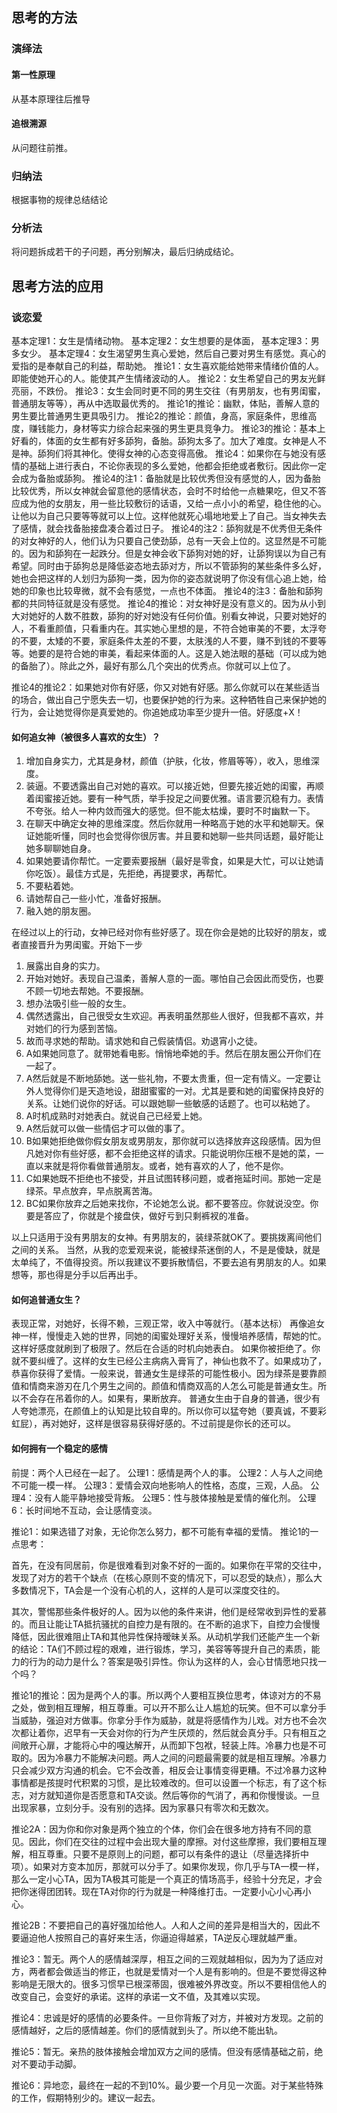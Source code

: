 ## 思考的方法
### 演绎法
#### 第一性原理
 从基本原理往后推导
#### 追根溯源
从问题往前推。

### 归纳法
根据事物的规律总结结论

### 分析法
将问题拆成若干的子问题，再分别解决，最后归纳成结论。

## 思考方法的应用
### 谈恋爱
基本定理1：女生是情绪动物。
基本定理2：女生想要的是体面，
基本定理3：男多女少。
基本定理4：女生渴望男生真心爱她，然后自己要对男生有感觉。真心的爱指的是奉献自己的利益，帮助她。
推论1：女生喜欢能给她带来情绪价值的人。即能使她开心的人。能使其产生情绪波动的人。
推论2：女生希望自己的男友光鲜亮丽，不跌份。
推论3：女生会同时更不同的男生交往（有男朋友，也有男闺蜜，普通朋友等等），再从中选取最优秀的。
推论1的推论：幽默，体贴，善解人意的男生要比普通男生更具吸引力。
推论2的推论：颜值，身高，家庭条件，思维高度，赚钱能力，身材等实力综合起来强的男生更具竞争力。
推论3的推论：基本上好看的，体面的女生都有好多舔狗，备胎。舔狗太多了。加大了难度。女神是人不是神。舔狗们将其神化。使得女神的心态变得高傲。
推论4：如果你在与她没有感情的基础上进行表白，不论你表现的多么爱她，他都会拒绝或者敷衍。因此你一定会成为备胎或舔狗。
推论4的注1：备胎就是比较优秀但没有感觉的人，因为备胎比较优秀，所以女神就会留意他的感情状态，会时不时给他一点糖果吃，但又不答应成为他的女朋友，用一些比较敷衍的话语，又给一点小小的希望，稳住他的心。让他以为自己只要等等就可以上位。这样他就死心塌地地爱上了自己。当女神失去了感情，就会找备胎接盘凑合着过日子。
推论4的注2：舔狗就是不优秀但无条件的对女神好的人，他们认为只要自己使劲舔，总有一天会上位的。这显然是不可能的。因为和舔狗在一起跌分。但是女神会收下舔狗对她的好，让舔狗误以为自己有希望。同时由于舔狗总是降低姿态地去舔对方，所以不管舔狗的某些条件多么好，她也会把这样的人划归为舔狗一类，因为你的姿态就说明了你没有信心追上她，给她的印象也比较卑微，就不会有感觉，一点也不体面。
推论4的注3：备胎和舔狗都的共同特征就是没有感觉。
推论4的推论：对女神好是没有意义的。因为从小到大对她好的人数不胜数，舔狗的好对她没有任何价值。别看女神说，只要对她好的人，不看重颜值，只看重内在。其实她心里想的是，不符合她审美的不要，太浮夸的不要，太矮的不要，家庭条件太差的不要，太肤浅的人不要，赚不到钱的不要等等。她要的是符合她的审美，看起来体面的人。这是入她法眼的基础（可以成为她的备胎了）。除此之外，最好有那么几个突出的优秀点。你就可以上位了。

推论4的推论2：如果她对你有好感，你又对她有好感。那么你就可以在某些适当的场合，做出自己宁愿失去一切，也要保护她的行为来。这种牺牲自己来保护她的行为，会让她觉得你是真爱她的。你追她成功率至少提升一倍。好感度+X！

#### 如何追女神（被很多人喜欢的女生）？
1. 增加自身实力，尤其是身材，颜值（护肤，化妆，修眉等等），收入，思维深度。
2. 装逼。不要透露出自己对她的喜欢。可以接近她，但要先接近她的闺蜜，再顺着闺蜜接近她。要有一种气质，举手投足之间要优雅。语言要沉稳有力。表情不夸张。给人一种内敛而强大的感觉。但不能太枯燥，要时不时幽默一下。
3. 在聊天中确定女神的思维深度。然后你就用一种略高于她的水平和她聊天。保证她能听懂，同时也会觉得你很厉害。并且要和她聊一些共同话题，最好能让她多聊聊她自身。
4. 如果她要请你帮忙。一定要索要报酬（最好是零食，如果是大忙，可以让她请你吃饭）。最佳方式是，先拒绝，再提要求，再帮忙。
5. 不要粘着她。
6. 请她帮自己一些小忙，准备好报酬。
7. 融入她的朋友圈。

在经过以上的行动，女神已经对你有些好感了。现在你会是她的比较好的朋友，或者直接晋升为男闺蜜。开始下一步



1. 展露出自身的实力。
3. 开始对她好。表现自己温柔，善解人意的一面。哪怕自己会因此而受伤，也要不顾一切地去帮她。不要报酬。
4. 想办法吸引些一般的女生。
5. 偶然透露出，自己很受女生欢迎。再表明虽然那些人很好，但我都不喜欢，并对她们的行为感到苦恼。
6. 故而寻求她的帮助。请求她和自己假装情侣。劝退宵小之徒。
7. A如果她同意了。就带她看电影。悄悄地牵她的手。然后在朋友圈公开你们在一起了。
8. A然后就是不断地舔她。送一些礼物，不要太贵重，但一定有情义。一定要让外人觉得你们是天造地设，甜甜蜜蜜的一对。尤其是要和她的闺蜜保持良好的关系。让她们说你的好话。可以跟她聊一些敏感的话题了。也可以粘她了。
9. A时机成熟时对她表白。就说自己已经爱上她。
10. A然后就可以做一些情侣才可以做的事了。
11. B如果她拒绝做你假女朋友或男朋友，那你就可以选择放弃这段感情。因为但凡她对你有些好感，都不会拒绝这样的请求。只能说明你压根不是她的菜，一直以来就是将你看做普通朋友。或者，她有喜欢的人了，他不是你。
12. C如果她既不拒绝也不接受，并且试图转移问题，或者拖延时间。那她一定是绿茶。早点放弃，早点脱离苦海。
13. BC如果你放弃之后她来找你，不论她怎么说。都不要答应。你就说没空。你要是答应了，你就是个接盘侠，做好亏到只剩裤衩的准备。



以上只适用于没有男朋友的女神。有男朋友的，装绿茶就OK了。要挑拨离间他们之间的关系。
当然，从我的恋爱观来说，能被绿茶迷倒的人，不是是傻缺，就是太单纯了，不值得投资。所以我建议不要拆散情侣，不要去追有男朋友的人。如果想等，那也得是分手以后再出手。

#### 如何追普通女生？
表现正常，对她好，长得不赖，三观正常，收入中等就行。（基本达标）
再像追女神一样，慢慢走入她的世界，同她的闺蜜处理好关系，慢慢培养感情，帮她的忙。这样好感度就刷到了极限了。然后在合适的时机向她表白。
如果你被拒绝了。你就不要纠缠了。这样的女生已经公主病病入膏肓了，神仙也救不了。如果成功了，恭喜你获得了爱情。一般来说，普通女生是绿茶的可能性极小。因为绿茶是要靠颜值和情商来游刃在几个男生之间的。颜值和情商双高的人怎么可能是普通女生。所以不会存在吊着你的人。如果有，果断放弃。
普通女生由于自身的普通，很少有人夸她漂亮，在颜值上的认知是比较自卑的。所以你可以猛夸她（要真诚，不要彩虹屁），再对她好，这样是很容易获得好感的。不过前提是你长的还可以。

#### 如何拥有一个稳定的感情
前提：两个人已经在一起了。
公理1：感情是两个人的事。
公理2：人与人之间绝不可能一模一样。
公理3：爱情会双向地影响人的性格，态度，三观，人品。
公理4：没有人能平静地接受背叛。
公理5：性与肢体接触是爱情的催化剂。
公理6：长时间地不互动，会让感情变淡。

推论1：如果选错了对象，无论你怎么努力，都不可能有幸福的爱情。
推论1的一点思考：

首先，在没有同居前，你是很难看到对象不好的一面的。如果你在平常的交往中，发现了对方的若干个缺点（在核心原则不变的情况下，可以忍受的缺点），那么大多数情况下，TA会是一个没有心机的人，这样的人是可以深度交往的。

其次，警惕那些条件极好的人。因为以他的条件来讲，他们是经常收到异性的爱慕的。而且让能让TA抵抗骚扰的自控力是有限的。在不断的追求下，自控力会慢慢降低，因此很难阻止TA和其他异性保持暧昧关系。从动机学我们还能产生一个新的结论：TA们不顾过程的艰难，进行锻炼，学习，美容等等提升自己的素质，能力的行为的动力是什么？答案是吸引异性。你认为这样的人，会心甘情愿地只找一个吗？

推论1的推论：因为是两个人的事。所以两个人要相互换位思考，体谅对方的不易之处，做到相互理解，相互尊重。可以开不那么让人尴尬的玩笑。但不可以拿分手当威胁，强迫对方做事。你拿分手作为威胁，就是将感情作为儿戏。对方也不会次次都让着你，迟早有一天会对你的行为产生厌烦的，然后就会真分手。只有相互之间敞开心扉，才能将心中的嘎达解开，从而卸下包袱，轻装上阵。冷暴力也是不可取的。因为冷暴力不能解决问题。两人之间的问题最需要的就是相互理解。冷暴力只会减少双方沟通的机会。它不会改善，相反会让事情变得更糟。不过冷暴力这种事情都是孩提时代积累的习惯，是比较难改的。但可以设置一个标志，有了这个标志，对方就知道你是否愿意和TA交谈。然后等你的气消了，再和你慢慢谈。一旦出现家暴，立刻分手。没有别的选择。因为家暴只有零次和无数次。

推论2A：因为你和你对象是两个独立的个体，你们会在很多地方持有不同的意见。因此，你们在交往的过程中会出现大量的摩擦。对付这些摩擦，我们要相互理解，相互尊重。只要不是原则上的问题，都可以有条件的退让（尽量选择折中项）。如果对方变本加厉，那就可以分手了。如果你发现，你几乎与TA一模一样，那么一定小心TA，因为TA极其可能是一个真正的情场高手，经验十分充足，才会把你迷得团团转。现在TA对你的行为就是一种降维打击。一定要小心小心再小心。

推论2B：不要把自己的喜好强加给他人。人和人之间的差异是相当大的，因此不要逼迫他人按照自己的喜好来生活，你逼迫得越紧，TA逆反心理就越严重。

推论3：暂无。两个人的感情越深厚，相互之间的三观就越相似，因为为了适应对方，两者都会做适当的修正，也就是爱情对一个人是有影响的。但是不要觉得这种影响是无限大的。很多习惯早已根深蒂固，很难被外界改变。所以不要相信他人的改变自己，会变好的承诺。这样的承诺一文不值，及其难以实现。

推论4：忠诚是好的感情的必要条件。一旦你背叛了对方，并被对方发现。之前的感情越好，之后的感情越差。你们的感情就到头了。所以绝不能出轨。

推论5：暂无。亲热的肢体接触会增加双方之间的感情。但没有感情基础之前，绝对不要动手动脚。

推论6：异地恋，最终在一起的不到10%。最少要一个月见一次面。对于某些特殊的工作，假期特别少的。建议一起去。
